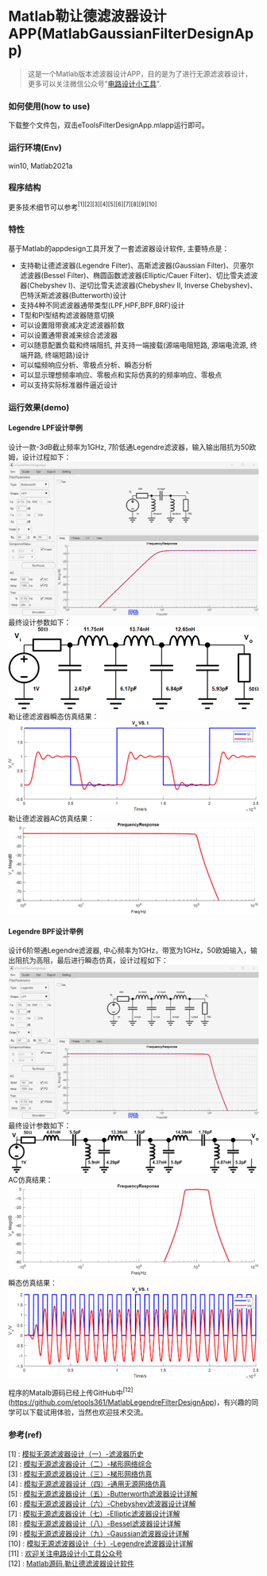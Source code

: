 # Matlab勒让德滤波器设计APP(MatlabGaussianFilterDesignApp)
> 这是一个Matlab版本滤波器设计APP，目的是为了进行无源滤波器设计，更多可以关注微信公众号"[电路设计小工具](https://mp.weixin.qq.com/s/fxfEnir-hU0YvF9_CWyI6g)".

### 如何使用(how to use)
下载整个文件包，双击eToolsFilterDesignApp.mlapp运行即可。

### 运行环境(Env)
win10, Matlab2021a


### 程序结构

更多技术细节可以参考$^{[1][2][3][4][5][6][7][8][9][10]}$

### 特性
基于Matlab的appdesign工具开发了一套滤波器设计软件, 主要特点是：
- 支持勒让德滤波器(Legendre Filter)、高斯滤波器(Gaussian Filter)、贝塞尔滤波器(Bessel Filter)、椭圆函数滤波器(Elliptic/Cauer Filter)、切比雪夫滤波器(Chebyshev I)、逆切比雪夫滤波器(Chebyshev II, Inverse Chebyshev)、巴特沃斯滤波器(Butterworth)设计
- 支持4种不同滤波器通带类型(LPF,HPF,BPF,BRF)设计
- T型和PI型结构滤波器随意切换
- 可以设置阻带衰减决定滤波器阶数
- 可以设置通带衰减来综合滤波器
- 可以随意配置负载和终端阻抗, 并支持一端接载(源端电阻短路, 源端电流源, 终端开路, 终端短路)设计
- 可以幅频响应分析、零极点分析、瞬态分析
- 可以显示理想频率响应、零极点和实际仿真的的频率响应、零极点
- 可以支持实际标准器件逼近设计


### 运行效果(demo)


#### Legendre LPF设计举例
设计一款-3dB截止频率为1GHz, 7阶低通Legendre滤波器，输入输出阻抗为50欧姆，设计过程如下：
![LPF滤波器设计](src/LPF_design_1GHz_Legendre.gif)
最终设计参数如下：
![LPF滤波器设计最终](src/LPF_7th_Design_Final_Legendre.png)
勒让德滤波器瞬态仿真结果：
![LPF滤波器设计最终](src/LPF_7th_Design_Final_PZ_Legendre.png)
勒让德滤波器AC仿真结果：
![LPF滤波器设计最终](src/LPF_7th_Design_Final_FR_Legendre.png)


#### Legendre BPF设计举例
设计6阶带通Legendre滤波器, 中心频率为1GHz，带宽为1GHz，50欧姆输入，输出阻抗为高阻，最后进行瞬态仿真，设计过程如下：
![BPF滤波器设计](src/BPF_design_1GHz_Legendre.gif)
最终设计参数如下：
![BPF滤波器设计最终](src/BPF_7th_Design_Final_Legendre.png)
AC仿真结果：
![BPF滤波器设计最终](src/BPF_7th_Design_Final_AC_Legendre.png)
瞬态仿真结果：
![BPF滤波器设计最终](src/BPF_7th_Design_Final_TRAN_Legendre.png)

程序的Matalb源码已经上传GitHub中$^{[12]}$(https://github.com/etools361/MatlabLegendreFilterDesignApp)，有兴趣的同学可以下载试用体验，当然也欢迎技术交流。


### 参考(ref)
[1] : [模拟无源滤波器设计（一）-滤波器历史](https://mp.weixin.qq.com/s/wNRHyBHpimjU90bymHp7JA) \
[2] : [模拟无源滤波器设计（二）-梯形网络综合](https://mp.weixin.qq.com/s/3GMQs4WDm683tdAXqyoOgQ) \
[3] : [模拟无源滤波器设计（三）-梯形网络仿真](https://mp.weixin.qq.com/s/nZFx7weLcO-WRKLbP0T4jQ) \
[4] : [模拟无源滤波器设计（四）-通用无源网络仿真](https://mp.weixin.qq.com/s/mllwGShvbh3TWdFRbp9LhQ) \
[5] : [模拟无源滤波器设计（五）-Butterworth滤波器设计详解](https://mp.weixin.qq.com/s/pIMPIh8ize49mxXG4SHT_w) \
[6] : [模拟无源滤波器设计（六）-Chebyshev滤波器设计详解](https://mp.weixin.qq.com/s/6b1HF81X93M9D4yfIAFROw) \
[7] : [模拟无源滤波器设计（七）-Elliptic滤波器设计详解](https://mp.weixin.qq.com/s/6b1HF81X93M9D4yfIAFROw) \
[8] : [模拟无源滤波器设计（八）-Bessel滤波器设计详解](https://mp.weixin.qq.com/s/PE0A3CqseqTcnJ01mNUlhw) \
[9] : [模拟无源滤波器设计（九）-Gaussian滤波器设计详解](https://mp.weixin.qq.com/s/7Ecx-IgPPrAIe0tRWhgxnw) \
[10] : [模拟无源滤波器设计（十）-Legendre滤波器设计详解](https://mp.weixin.qq.com/s/j1oscdyFEf2pvww_R7sLrg) \
[11] : [欢迎关注电路设计小工具公众号](https://mp.weixin.qq.com/s/fxfEnir-hU0YvF9_CWyI6g) \
[12] : [Matlab源码,勒让德滤波器设计软件](https://github.com/etools361/MatlabLegendreFilterDesignApp.git)
